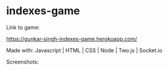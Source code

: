 # indexes-game

Link to game: 

https://gunkar-singh-indexes-game.herokuapp.com/

Made with:
Javascript | HTML | CSS | Node | Two.js | Socket.io

Screenshots:
